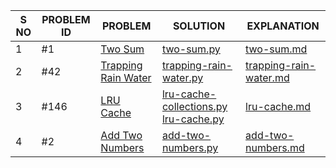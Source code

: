 | S NO | PROBLEM ID | PROBLEM                                                                   | SOLUTION                                                                                                                    | EXPLANATION                                                    |
| ---- | ---------- | ------------------------------------------------------------------------- | --------------------------------------------------------------------------------------------------------------------------- | -------------------------------------------------------------- |
| 1    | #1         | [Two Sum](https://leetcode.com/problems/two-sum/)                         | [two-sum.py](./solution/python/two-sum.py)                                                                                  | [two-sum.md](./explanation/two-sum.md)                         |
| 2    | #42        | [Trapping Rain Water](https://leetcode.com/problems/trapping-rain-water/) | [trapping-rain-water.py](./solution/python/trapping-rain-water.py)                                                          | [trapping-rain-water.md](./explanation/trapping-rain-water.md) |
| 3    | #146       | [LRU Cache](https://leetcode.com/problems/lru-cache/)                     | [lru-cache-collections.py](./solution/python/lru-cache-using-collections.py) [lru-cache.py](./solution/python/lru-cache.py) | [lru-cache.md](./explanation/lru-cache.md)                     |
| 4    | #2         | [Add Two Numbers](https://leetcode.com/problems/add-two-numbers/)         | [add-two-numbers.py](./solution/python/add-two-numbers.py)                                                                  | [add-two-numbers.md](./explanation/add-two-numbers.md)         |